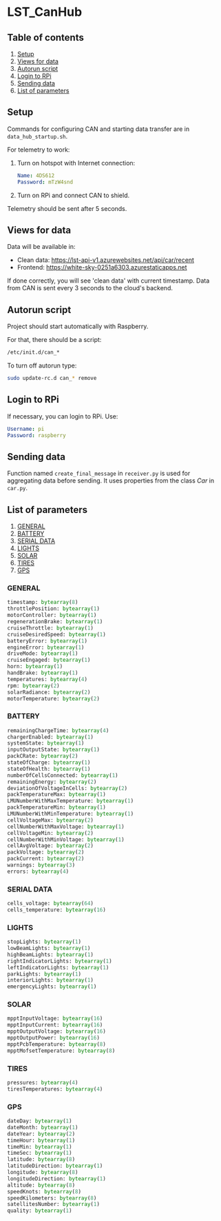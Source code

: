 # LST_CanHub

## Table of contents

1. [Setup](#setup)
2. [Views for data](#views-for-data)
3. [Autorun script](#autorun-script)
4. [Login to RPi](#login-to-rpi)
5. [Sending data](#sending-data)
6. [List of parameters](#list-of-parameters)



## Setup

Commands for configuring CAN and starting data transfer are in `data_hub_startup.sh`.

For telemetry to work:

1. Turn on hotspot with Internet connection:
    ```yaml
    Name: 4DS612
    Password: mTzW4snd
    ```
2. Turn on RPi and connect CAN to shield. 
   

Telemetry should be sent after 5 seconds.


## Views for data

Data will be available in:

- Clean data: https://lst-api-v1.azurewebsites.net/api/car/recent
- Frontend: https://white-sky-0251a6303.azurestaticapps.net

If done correctly, you will see 'clean data' with current timestamp.
Data from CAN is sent every 3 seconds to the cloud's backend.



## Autorun script

Project should start automatically with Raspberry.

For that, there should be a script:

```bash
/etc/init.d/can_*
```
To turn off autorun type: 
```bash
sudo update-rc.d can_* remove
```



## Login to RPi

If necessary, you can login to RPi. Use:

 ```yaml
 Username: pi
 Password: raspberry
 ```



## Sending data

Function named `create_final_message` in  `receiver.py`  is used for aggregating data before sending. It uses properties from the class *Car* in `car.py`.



## List of parameters

1. [GENERAL](#general)
2. [BATTERY](#battery)
3. [SERIAL DATA](#serial-data)
4. [LIGHTS](#lights)
5. [SOLAR](#solar)
6. [TIRES](#tires)
7. [GPS](#gps)

### GENERAL

```python
timestamp: bytearray(8)
throttlePosition: bytearray(1)
motorController: bytearray(1)
regenerationBrake: bytearray(1)
cruiseThrottle: bytearray(1)
cruiseDesiredSpeed: bytearray(1)
batteryError: bytearray(1)
engineError: bytearray(1)
driveMode: bytearray(1)
cruiseEngaged: bytearray(1)
horn: bytearray(1)
handBrake: bytearray(1)
temperatures: bytearray(4)
rpm: bytearray(2)
solarRadiance: bytearray(2)
motorTemperature: bytearray(2)
```

### BATTERY

```python
remainingChargeTime: bytearray(4)
chargerEnabled: bytearray(1)
systemState: bytearray(1)
inputOutputState: bytearray(1)
packCRate: bytearray(2)
stateOfCharge: bytearray(1)
stateOfHealth: bytearray(1)
numberOfCellsConnected: bytearray(1)
remainingEnergy: bytearray(2)
deviationOfVoltageInCells: bytearray(2)
packTemperatureMax: bytearray(1)
LMUNumberWithMaxTemperature: bytearray(1)
packTemperatureMin: bytearray(1)
LMUNumberWithMinTemperature: bytearray(1)
cellVoltageMax: bytearray(2)
cellNumberWithMaxVoltage: bytearray(1)
cellVoltageMin: bytearray(2)
cellNumberWithMinVoltage: bytearray(1)
cellAvgVoltage: bytearray(2)
packVoltage: bytearray(2)
packCurrent: bytearray(2)
warnings: bytearray(3)
errors: bytearray(4)
```

### SERIAL DATA
```python
cells_voltage: bytearray(64)
cells_temperature: bytearray(16)
```

### LIGHTS
```python
stopLights: bytearray(1)
lowBeamLights: bytearray(1)
highBeamLights: bytearray(1)
rightIndicatorLights: bytearray(1)
leftIndicatorLights: bytearray(1)
parkLights: bytearray(1)
interiorLights: bytearray(1)
emergencyLights: bytearray(1)
```

### SOLAR
```python
mpptInputVoltage: bytearray(16)
mpptInputCurrent: bytearray(16)
mpptOutputVoltage: bytearray(16)
mpptOutputPower: bytearray(16)
mpptPcbTemperature: bytearray(8)
mpptMofsetTemperature: bytearray(8)
```

### TIRES
```python
pressures: bytearray(4)
tiresTemperatures: bytearray(4)
```

### GPS
```python
dateDay: bytearray(1)
dateMonth: bytearray(1)
dateYear: bytearray(2)
timeHour: bytearray(1)
timeMin: bytearray(1)
timeSec: bytearray(1)
latitude: bytearray(8)
latitudeDirection: bytearray(1)
longitude: bytearray(8)
longitudeDirection: bytearray(1)
altitude: bytearray(8)
speedKnots: bytearray(8)
speedKilometers: bytearray(8)
satellitesNumber: bytearray(1)
quality: bytearray(1)
```